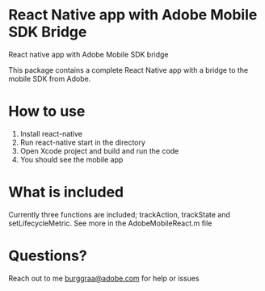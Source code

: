 # React Native app with Adobe Mobile SDK Bridge
React native app with Adobe Mobile SDK bridge

This package contains a complete React Native app with a bridge to the mobile SDK from Adobe. 

# How to use
1) Install react-native
2) Run react-native start in the directory
3) Open Xcode project and build and run the code
4) You should see the mobile app

# What is included
Currently three functions are included; trackAction, trackState and setLifecycleMetric. See more in the AdobeMobileReact.m file

# Questions?
Reach out to me burggraa@adobe.com for help or issues
